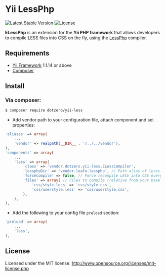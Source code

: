 # Yii LessPhp

[![Latest Stable Version](https://poser.pugx.org/dotzero/yii-less/version)](https://packagist.org/packages/dotzero/yii-less)
[![License](https://poser.pugx.org/dotzero/yii-less/license)](https://packagist.org/packages/dotzero/yii-less)

**ELessPhp** is an extension for the **Yii PHP framework** that allows developers to compile LESS files into CSS on the fly, using the [LessPhp](http://leafo.net/lessphp/) compiler.

## Requirements

- [Yii Framework](https://github.com/yiisoft/yii) 1.1.14 or above
- [Composer](http://getcomposer.org/doc/)

## Install

### Via composer:

```bash
$ composer require dotzero/yii-less
```

- Add vendor path to your configuration file, attach component and set properties:

```php
'aliases' => array(
    ...
    'vendor' => realpath(__DIR__ . '/../../vendor'),
),
'components' => array(
    ...
    'less' => array(
        'class' => 'vendor.dotzero.yii-less.ELessCompiler',
        'lessphpDir' => 'vendor.leafo.lessphp', // Path alias of lessc.inc.php directory
        'forceCompile' => false, // Force recompile LESS into CSS every initializes the component
        'files' => array( // Files to compile (relative from your base path)
            'css/style.less' => 'css/style.css',
            'css/userstyle.less' => 'css/userstyle.css',
        ),
    ),
),
```

- Add the following to your config file `preload` section:

```php
'preload' => array(
    ...
    'less',
),
```

## License

Licensed under the MIT license: http://www.opensource.org/licenses/mit-license.php
